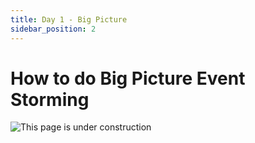 ```yaml
---
title: Day 1 - Big Picture
sidebar_position: 2
---
```


# How to do Big Picture Event Storming

![This page is under construction](/img/under_construction.webp)

